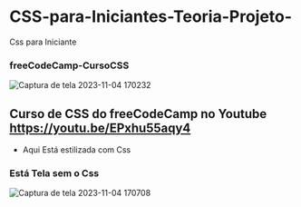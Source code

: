 # CSS-para-Iniciantes-Teoria-Projeto-
Css para Iniciante
### freeCodeCamp-CursoCSS
![Captura de tela 2023-11-04 170232](https://github.com/andersontecnicoprogramador/CSS-para-Iniciantes-Teoria-Projeto-/assets/68762932/f170c143-1180-4b5f-b11f-c20ad5ae88b3)

## Curso de CSS do freeCodeCamp no Youtube https://youtu.be/EPxhu55aqy4
- Aqui Está estilizada com Css

 ### Está Tela sem o Css 

![Captura de tela 2023-11-04 170708](https://github.com/andersontecnicoprogramador/CSS-para-Iniciantes-Teoria-Projeto-/assets/68762932/da2cf86c-2cb0-4281-8f10-48f4f283e93c)
